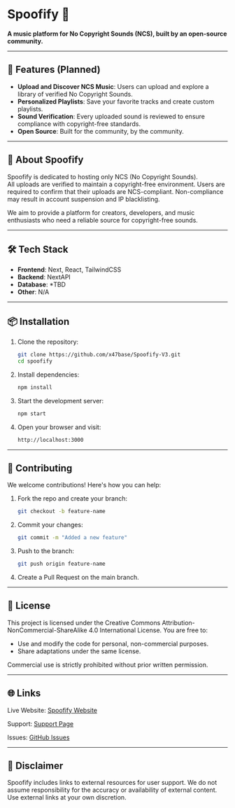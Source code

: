 # Spoofify 🎵  
**A music platform for No Copyright Sounds (NCS), built by an open-source community.**

---

## 🚀 Features (Planned)
- **Upload and Discover NCS Music**: Users can upload and explore a library of verified No Copyright Sounds.
- **Personalized Playlists**: Save your favorite tracks and create custom playlists.
- **Sound Verification**: Every uploaded sound is reviewed to ensure compliance with copyright-free standards.
- **Open Source**: Built for the community, by the community.

---

## 📜 About Spoofify
Spoofify is dedicated to hosting only NCS (No Copyright Sounds).  
All uploads are verified to maintain a copyright-free environment. Users are required to confirm that their uploads are NCS-compliant. Non-compliance may result in account suspension and IP blacklisting.  

We aim to provide a platform for creators, developers, and music enthusiasts who need a reliable source for copyright-free sounds.  

---

## 🛠️ Tech Stack
- **Frontend**: Next, React, TailwindCSS
- **Backend**: NextAPI
- **Database**: *TBD
- **Other**: N/A

---

## 📦 Installation

1. Clone the repository:
   ```bash
   git clone https://github.com/x47base/Spoofify-V3.git
   cd spoofify
   ```
2. Install dependencies:
   ```bash
   npm install
   ```

3. Start the development server:
   ```bash
   npm start
   ```

4. Open your browser and visit:
   ```bash
   http://localhost:3000
   ```

---

## 🤝 Contributing

We welcome contributions! Here's how you can help:

1. Fork the repo and create your branch:
   ```bash
   git checkout -b feature-name
   ```

2. Commit your changes:
   ```bash
   git commit -m "Added a new feature"
   ```

3. Push to the branch:
   ```bash
   git push origin feature-name
   ```

4. Create a Pull Request on the main branch.

---

## 📄 License

This project is licensed under the Creative Commons Attribution-NonCommercial-ShareAlike 4.0 International License.
You are free to:
- Use and modify the code for personal, non-commercial purposes.
- Share adaptations under the same license.

Commercial use is strictly prohibited without prior written permission.

---

## 🌐 Links

Live Website: [Spoofify Website](https://vercel.com/404)

Support: [Support Page](https://buymeacoffee.com/drgreenjetb)

Issues: [GitHub Issues](https://github.com/x47base/Spoofify-V3/issues)

---

## 📝 Disclaimer

Spoofify includes links to external resources for user support. We do not assume responsibility for the accuracy or availability of external content. Use external links at your own discretion.
